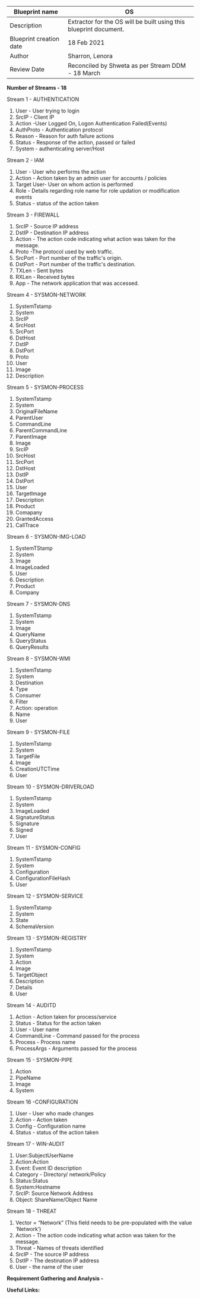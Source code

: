 | Blueprint name          | OS                                                                |
| ----------------------- | ----------------------------------------------------------------- |
| Description             | Extractor for the OS will be built using this blueprint document. |
| Blueprint creation date | 18 Feb 2021                                                       |
| Author                  | Sharron, Lenora                                                   |
| Review Date             | Reconciled by Shweta as per Stream DDM - 18 March                 |

**Number of Streams - 18**

Stream 1 - AUTHENTICATION

1. User - User trying to login
2. SrcIP - Client IP
3. Action -User Logged On, Logon Authentication Failed(Events)
4. AuthProto - Authentication protocol
5. Reason - Reason for auth failure actions
6. Status - Response of the action, passed or failed
7. System - authenticating server/Host

Stream 2 - IAM

1. User - User who performs the action
2. Action - Action taken by an admin user for accounts / policies
3. Target User- User on whom action is performed
4. Role - Details regarding role name for role updation or modification events
5. Status - status of the action taken

Stream 3 - FIREWALL

1. SrcIP - Source IP address
2. DstIP -  Destination IP address
3. Action - The action code indicating what action was taken for the message.
4. Proto -The protocol used by web traffic.
5. SrcPort - Port number of the traffic's origin.
6. DstPort - Port number of the traffic's destination.
7. TXLen - Sent bytes
8. RXLen - Received bytes
9. App - The network application that was accessed.

Stream 4 - SYSMON-NETWORK

1. SystemTstamp
2. System
3. SrcIP
4. SrcHost
5. SrcPort
6. DstHost
7. DstIP
8. DstPort
9. Proto
10. User
11. Image
12. Description

Stream 5 - SYSMON-PROCESS

1. SystemTstamp
2. System
3. OriginalFileName
4. ParentUser
5. CommandLine
6. ParentCommandLine
7. ParentImage
8. Image
9. SrcIP
10. SrcHost
11. SrcPort
12. DstHost
13. DstIP
14. DstPort
15. User
16. TargetImage
17. Description
18. Product
19. Comapany
20. GrantedAccess
21. CallTrace

Stream 6 - SYSMON-IMG-LOAD

1. SystemTStamp
2. System
3. Image
4. ImageLoaded
5. User
6. Description
7. Product
8. Company

Stream 7 - SYSMON-DNS

1. SystemTstamp
2. System
3. Image
4. QueryName
5. QueryStatus
6. QueryResults

Stream 8 - SYSMON-WMI

1. SystemTstamp
2. System
3. Destination
4. Type
5. Consumer
6. Filter
7. Action: operation
8. Name
9. User

Stream 9 - SYSMON-FILE

1. SystemTstamp
2. System
3. TargetFile
4. Image
5. CreationUTCTime
6. User

Stream 10 - SYSMON-DRIVERLOAD

1. SystemTstamp
2. System
3. ImageLoaded
4. SignatureStatus
5. Signature
6. Signed
7. User

Stream 11 - SYSMON-CONFIG

1. SystemTstamp
2. System
3. Configuration
4. ConfigurationFileHash
5. User

Stream 12 - SYSMON-SERVICE

1. SystemTstamp
2. System
3. State
4. SchemaVersion

Stream 13 - SYSMON-REGISTRY

1. SystemTstamp
2. System
3. Action
4. Image
5. TargetObject
6. Description
7. Details
8. User

Stream 14 - AUDITD

1. Action - Action taken for process/service
2. Status - Status for the action taken
3. User - User name
4. CommandLine - Command passed for the process
5. Process - Process name
6. ProcessArgs - Arguments passed for the process

Stream 15 - SYSMON-PIPE

1. Action
2. PipeName
3. Image
4. System

Stream 16 -CONFIGURATION

1. User - User who made changes
2. Action - Action taken
3. Config - Configuration name
4. Status - status of the action taken

Stream 17 - WIN-AUDIT

1. User:SubjectUserName
2. Action:Action
3. Event: Event ID description
4. Category - Directory/ network/Policy
5. Status:Status
6. System:Hostname
7. SrcIP: Source Network Address
8. Object: ShareName/Object Name

Stream 18 - THREAT 

1. Vector = “Network” (This field needs to be pre-populated with the value ‘Network’)
2. Action - The action code indicating what action was taken for the message.
3. Threat - Names of threats identified
4. SrcIP - The source IP address
5. DstIP - The destination IP address
6. User - the name of the user

**Requirement Gathering and Analysis -** 

**Useful Links:**

